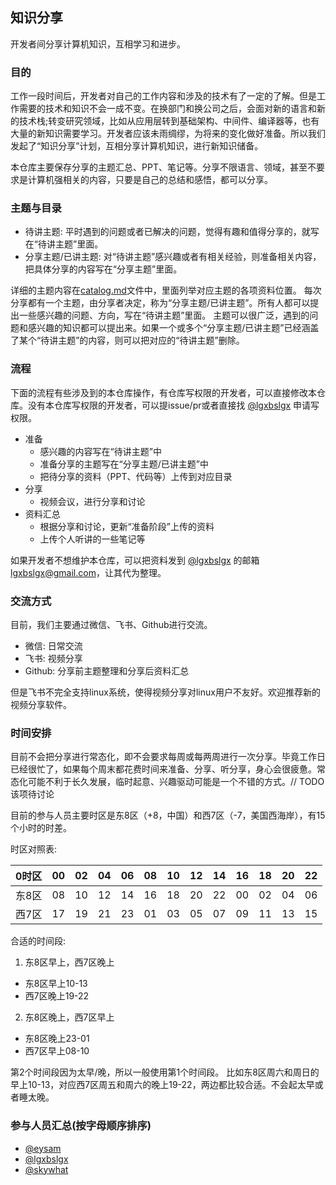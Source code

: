 ## 知识分享
开发者间分享计算机知识，互相学习和进步。

### 目的
工作一段时间后，开发者对自己的工作内容和涉及的技术有了一定的了解。但是工作需要的技术和知识不会一成不变。在换部门和换公司之后，会面对新的语言和新的技术栈;转变研究领域，比如从应用层转到基础架构、中间件、编译器等，也有大量的新知识需要学习。开发者应该未雨绸缪，为将来的变化做好准备。所以我们发起了“知识分享”计划，互相分享计算机知识，进行新知识储备。

本仓库主要保存分享的主题汇总、PPT、笔记等。分享不限语言、领域，甚至不要求是计算机强相关的内容，只要是自己的总结和感悟，都可以分享。

### 主题与目录
- 待讲主题: 平时遇到的问题或者已解决的问题，觉得有趣和值得分享的，就写在“待讲主题”里面。
- 分享主题/已讲主题: 对“待讲主题”感兴趣或者有相关经验，则准备相关内容，把具体分享的内容写在“分享主题”里面。

详细的主题内容在[catalog.md](https://github.com/jnudeveloper/sharing/blob/master/catalog.md)文件中，里面列举对应主题的各项资料位置。
每次分享都有一个主题，由分享者决定，称为“分享主题/已讲主题”。所有人都可以提出一些感兴趣的问题、方向，写在“待讲主题”里面。
主题可以很广泛，遇到的问题和感兴趣的知识都可以提出来。如果一个或多个“分享主题/已讲主题”已经涵盖了某个“待讲主题”的内容，则可以把对应的“待讲主题”删除。

### 流程
下面的流程有些涉及到的本仓库操作，有仓库写权限的开发者，可以直接修改本仓库。没有本仓库写权限的开发者，可以提issue/pr或者直接找 [@lgxbslgx](https://github.com/lgxbslgx) 申请写权限。

- 准备
    - 感兴趣的内容写在“待讲主题”中
    - 准备分享的主题写在“分享主题/已讲主题”中
    - 把待分享的资料（PPT、代码等）上传到对应目录
- 分享
    - 视频会议，进行分享和讨论
- 资料汇总
    - 根据分享和讨论，更新“准备阶段”上传的资料
    - 上传个人听讲的一些笔记等

如果开发者不想维护本仓库，可以把资料发到 [@lgxbslgx](https://github.com/lgxbslgx) 的邮箱 lgxbslgx@gmail.com，让其代为整理。

### 交流方式
目前，我们主要通过微信、飞书、Github进行交流。
- 微信: 日常交流
- 飞书: 视频分享
- Github: 分享前主题整理和分享后资料汇总

但是飞书不完全支持linux系统，使得视频分享对linux用户不友好。欢迎推荐新的视频分享软件。

### 时间安排
目前不会把分享进行常态化，即不会要求每周或每两周进行一次分享。毕竟工作日已经很忙了，如果每个周末都花费时间来准备、分享、听分享，身心会很疲惫。常态化可能不利于长久发展，临时起意、兴趣驱动可能是一个不错的方式。// TODO 该项待讨论

目前的参与人员主要时区是东8区（+8，中国）和西7区（-7，美国西海岸），有15个小时的时差。

时区对照表:

|0时区|00|02|04|06|08|10|12|14|16|18|20|22|
|----|----|----|----|----|----|----|----|----|----|----|----|----|
|东8区|08|10|12|14|16|18|20|22|00|02|04|06|
|西7区|17|19|21|23|01|03|05|07|09|11|13|15|

合适的时间段:

1. 东8区早上，西7区晚上
- 东8区早上10-13
- 西7区晚上19-22

2. 东8区晚上，西7区早上
- 东8区晚上23-01
- 西7区早上08-10

第2个时间段因为太早/晚，所以一般使用第1个时间段。
比如东8区周六和周日的早上10-13，对应西7区周五和周六的晚上19-22，两边都比较合适。不会起太早或者睡太晚。

### 参与人员汇总(按字母顺序排序)
- [@eysam](https://github.com/eysam)
- [@lgxbslgx](https://github.com/lgxbslgx)
- [@skywhat](https://github.com/skywhat)
